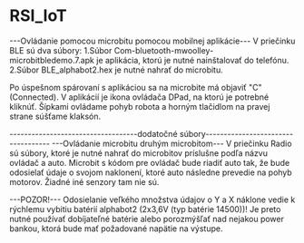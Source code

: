# RSI_IoT
---Ovládanie pomocou microbitu pomocou mobilnej aplikácie---
V priečinku BLE sú dva súbory:
1.Súbor Com-bluetooth-mwoolley-microbitbledemo.7.apk je aplikácia, ktorú je nutné nainštalovať do telefónu.
2.Súbor BLE_alphabot2.hex je nutné nahrať do microbitu.


Po úspešnom spárovaní s aplikáciou sa na microbite má objaviť "C" (Connected).
V aplikácií je ikona ovládača DPad, na ktorú je potrebné kliknúť.
Šípkami ovládame pohyb robota a horným tlačidlom na pravej strane súšťame klaksón.

-----------------------------------dodatočné súbory-----------------------------------
---Ovládanie microbitu druhým microbitom---
V priečinku Radio sú súbory, ktoré je nutné nahrať do microbitov príslušne podľa názvu ovládač a auto.
Microbit s kódom pre ovládač bude riadiť auto tak, že bude odosielať údaje o svojom naklonení, ktoré auto následne prevedie na pohyb motorov.
Žiadné iné senzory tam nie sú.

---POZOR!---
Odosielanie veľkého množstva údajov o Y a X náklone vedie k rýchlemu vybitiu batérií alphabot2 (2x3,6V (typ batérie 14500))!
Je preto nutné používať dobíjateľné batérie alebo porozmýšľať nad nejakou power bankou, ktorá bude mať požadované napätie na výstupe.
